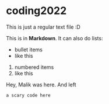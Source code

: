 # coding2022

This is just a regular text file :D

This is in **Markdown**. It can also do lists:
- bullet items
- like this

1. numbered items
2. like this

Hey, Malik was here. And left

`a scary code here`
